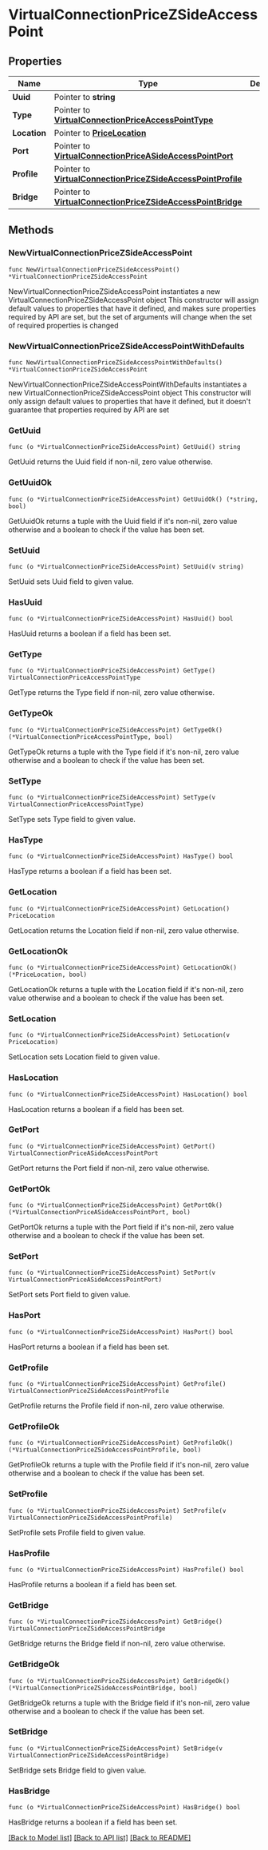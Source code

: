 # VirtualConnectionPriceZSideAccessPoint

## Properties

Name | Type | Description | Notes
------------ | ------------- | ------------- | -------------
**Uuid** | Pointer to **string** |  | [optional] 
**Type** | Pointer to [**VirtualConnectionPriceAccessPointType**](VirtualConnectionPriceAccessPointType.md) |  | [optional] 
**Location** | Pointer to [**PriceLocation**](PriceLocation.md) |  | [optional] 
**Port** | Pointer to [**VirtualConnectionPriceASideAccessPointPort**](VirtualConnectionPriceASideAccessPointPort.md) |  | [optional] 
**Profile** | Pointer to [**VirtualConnectionPriceZSideAccessPointProfile**](VirtualConnectionPriceZSideAccessPointProfile.md) |  | [optional] 
**Bridge** | Pointer to [**VirtualConnectionPriceZSideAccessPointBridge**](VirtualConnectionPriceZSideAccessPointBridge.md) |  | [optional] 

## Methods

### NewVirtualConnectionPriceZSideAccessPoint

`func NewVirtualConnectionPriceZSideAccessPoint() *VirtualConnectionPriceZSideAccessPoint`

NewVirtualConnectionPriceZSideAccessPoint instantiates a new VirtualConnectionPriceZSideAccessPoint object
This constructor will assign default values to properties that have it defined,
and makes sure properties required by API are set, but the set of arguments
will change when the set of required properties is changed

### NewVirtualConnectionPriceZSideAccessPointWithDefaults

`func NewVirtualConnectionPriceZSideAccessPointWithDefaults() *VirtualConnectionPriceZSideAccessPoint`

NewVirtualConnectionPriceZSideAccessPointWithDefaults instantiates a new VirtualConnectionPriceZSideAccessPoint object
This constructor will only assign default values to properties that have it defined,
but it doesn't guarantee that properties required by API are set

### GetUuid

`func (o *VirtualConnectionPriceZSideAccessPoint) GetUuid() string`

GetUuid returns the Uuid field if non-nil, zero value otherwise.

### GetUuidOk

`func (o *VirtualConnectionPriceZSideAccessPoint) GetUuidOk() (*string, bool)`

GetUuidOk returns a tuple with the Uuid field if it's non-nil, zero value otherwise
and a boolean to check if the value has been set.

### SetUuid

`func (o *VirtualConnectionPriceZSideAccessPoint) SetUuid(v string)`

SetUuid sets Uuid field to given value.

### HasUuid

`func (o *VirtualConnectionPriceZSideAccessPoint) HasUuid() bool`

HasUuid returns a boolean if a field has been set.

### GetType

`func (o *VirtualConnectionPriceZSideAccessPoint) GetType() VirtualConnectionPriceAccessPointType`

GetType returns the Type field if non-nil, zero value otherwise.

### GetTypeOk

`func (o *VirtualConnectionPriceZSideAccessPoint) GetTypeOk() (*VirtualConnectionPriceAccessPointType, bool)`

GetTypeOk returns a tuple with the Type field if it's non-nil, zero value otherwise
and a boolean to check if the value has been set.

### SetType

`func (o *VirtualConnectionPriceZSideAccessPoint) SetType(v VirtualConnectionPriceAccessPointType)`

SetType sets Type field to given value.

### HasType

`func (o *VirtualConnectionPriceZSideAccessPoint) HasType() bool`

HasType returns a boolean if a field has been set.

### GetLocation

`func (o *VirtualConnectionPriceZSideAccessPoint) GetLocation() PriceLocation`

GetLocation returns the Location field if non-nil, zero value otherwise.

### GetLocationOk

`func (o *VirtualConnectionPriceZSideAccessPoint) GetLocationOk() (*PriceLocation, bool)`

GetLocationOk returns a tuple with the Location field if it's non-nil, zero value otherwise
and a boolean to check if the value has been set.

### SetLocation

`func (o *VirtualConnectionPriceZSideAccessPoint) SetLocation(v PriceLocation)`

SetLocation sets Location field to given value.

### HasLocation

`func (o *VirtualConnectionPriceZSideAccessPoint) HasLocation() bool`

HasLocation returns a boolean if a field has been set.

### GetPort

`func (o *VirtualConnectionPriceZSideAccessPoint) GetPort() VirtualConnectionPriceASideAccessPointPort`

GetPort returns the Port field if non-nil, zero value otherwise.

### GetPortOk

`func (o *VirtualConnectionPriceZSideAccessPoint) GetPortOk() (*VirtualConnectionPriceASideAccessPointPort, bool)`

GetPortOk returns a tuple with the Port field if it's non-nil, zero value otherwise
and a boolean to check if the value has been set.

### SetPort

`func (o *VirtualConnectionPriceZSideAccessPoint) SetPort(v VirtualConnectionPriceASideAccessPointPort)`

SetPort sets Port field to given value.

### HasPort

`func (o *VirtualConnectionPriceZSideAccessPoint) HasPort() bool`

HasPort returns a boolean if a field has been set.

### GetProfile

`func (o *VirtualConnectionPriceZSideAccessPoint) GetProfile() VirtualConnectionPriceZSideAccessPointProfile`

GetProfile returns the Profile field if non-nil, zero value otherwise.

### GetProfileOk

`func (o *VirtualConnectionPriceZSideAccessPoint) GetProfileOk() (*VirtualConnectionPriceZSideAccessPointProfile, bool)`

GetProfileOk returns a tuple with the Profile field if it's non-nil, zero value otherwise
and a boolean to check if the value has been set.

### SetProfile

`func (o *VirtualConnectionPriceZSideAccessPoint) SetProfile(v VirtualConnectionPriceZSideAccessPointProfile)`

SetProfile sets Profile field to given value.

### HasProfile

`func (o *VirtualConnectionPriceZSideAccessPoint) HasProfile() bool`

HasProfile returns a boolean if a field has been set.

### GetBridge

`func (o *VirtualConnectionPriceZSideAccessPoint) GetBridge() VirtualConnectionPriceZSideAccessPointBridge`

GetBridge returns the Bridge field if non-nil, zero value otherwise.

### GetBridgeOk

`func (o *VirtualConnectionPriceZSideAccessPoint) GetBridgeOk() (*VirtualConnectionPriceZSideAccessPointBridge, bool)`

GetBridgeOk returns a tuple with the Bridge field if it's non-nil, zero value otherwise
and a boolean to check if the value has been set.

### SetBridge

`func (o *VirtualConnectionPriceZSideAccessPoint) SetBridge(v VirtualConnectionPriceZSideAccessPointBridge)`

SetBridge sets Bridge field to given value.

### HasBridge

`func (o *VirtualConnectionPriceZSideAccessPoint) HasBridge() bool`

HasBridge returns a boolean if a field has been set.


[[Back to Model list]](../README.md#documentation-for-models) [[Back to API list]](../README.md#documentation-for-api-endpoints) [[Back to README]](../README.md)


